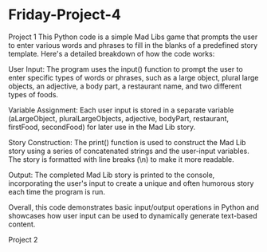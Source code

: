 # Friday-Project-4
Project 1
This Python code is a simple Mad Libs game that prompts the user to enter various words and phrases to fill in the blanks of a predefined story template. Here's a detailed breakdown of how the code works:

User Input: The program uses the input() function to prompt the user to enter specific types of words or phrases, such as a large object, plural large objects, an adjective, a body part, a restaurant name, and two different types of foods.

Variable Assignment: Each user input is stored in a separate variable (aLargeObject, pluralLargeObjects, adjective, bodyPart, restaurant, firstFood, secondFood) for later use in the Mad Lib story.

Story Construction: The print() function is used to construct the Mad Lib story using a series of concatenated strings and the user-input variables. The story is formatted with line breaks (\n) to make it more readable.

Output: The completed Mad Lib story is printed to the console, incorporating the user's input to create a unique and often humorous story each time the program is run.

Overall, this code demonstrates basic input/output operations in Python and showcases how user input can be used to dynamically generate text-based content.

Project 2
